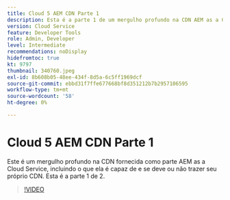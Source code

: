 ```yaml
---
title: Cloud 5 AEM CDN Parte 1
description: Esta é a parte 1 de um mergulho profundo na CDN AEM as a Cloud Service.
version: Cloud Service
feature: Developer Tools
role: Admin, Developer
level: Intermediate
recommendations: noDisplay
hidefromtoc: true
kt: 9797
thumbnail: 340760.jpeg
exl-id: 8b608b05-48ee-434f-8d5a-6c5ff1969dcf
source-git-commit: ebbd31f7ffe677668bf8d351212b7b2957106595
workflow-type: tm+mt
source-wordcount: '58'
ht-degree: 0%

---
```


# Cloud 5 AEM CDN Parte 1

Este é um mergulho profundo na CDN fornecida como parte AEM as a Cloud Service, incluindo o que ela é capaz de e se deve ou não trazer seu próprio CDN. Esta é a parte 1 de 2.

>[!VIDEO](https://video.tv.adobe.com/v/340760/?quality=12&learn=on)
